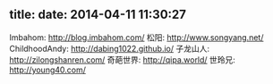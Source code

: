 title: 
date: 2014-04-11 11:30:27
---

Imbahom: http://blog.imbahom.com/
松阳: http://www.songyang.net/
ChildhoodAndy: http://dabing1022.github.io/
子龙山人: http://zilongshanren.com/
奇葩世界: http://qipa.world/
世玲兄: http://young40.com/